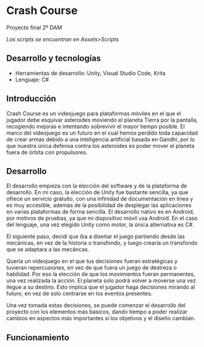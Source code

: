 # Crash Course
 Proyecto final 2º DAM
 
 *Los scripts se encuentran en Assets>Scripts*
 
 ## Desarrollo y tecnologías
 * Herramientas de desarrollo: Unity, Visual Studio Code, Krita
 * Lenguaje: C#

## Introducción
Crash Course es un videojuego para plataformas móviles en el que el jugador debe esquivar asteroides moviendo el planeta Tierra por la pantalla, recogiendo mejoras e intentando sobrevivir el mayor tiempo posible. El marco del videojuego es un futuro en el cual hemos perdido toda capacidad de crear armas debido a una inteligencia artificial basada en Gandhi, por lo que nuestra única defensa contra los asteroides es poder mover el planeta fuera de órbita con propulsores.

## Desarrollo
El desarrollo empieza con la elección del software y de la plataforma de desarrollo. En mi caso, la elección de Unity fue bastante sencilla, ya que ofrece un servicio gratuito, con una infinidad de documentación en línea y es muy accesible, además de la posibilidad de desplegar las aplicaciones en varias plataformas de forma sencilla. El desarrollo nativo es en Android, por motivos de pruebas, ya que mi dispositivo móvil usa Android. En el caso del lenguaje, una vez elegido Unity como motor, la única alternativa es C#.

El siguiente paso, decidí que iba a diseñar el juego partiendo desde las mecánicas, en vez de la historia o transfondo, y luego crearía un transfondo que se adaptara a las mecáncas.

Quería un videojuego en el que tus decisiones fueran estratégicas y tuvieran repercusiones, en vez de que fuera un juego de destreza o habilidad. Por eso la elección de que los movimientos fueran permanentes, una vez realizada la acción. El planeta solo podrá volver a moverse una vez llegue a su destino. Esto implica que el jugador haga decisiones mirando al futuro, en vez de solo centrarse en los eventos presentes.

Una vez tomada estas decisiones, se puede comenzar el desarrollo del proyecto con los elementos más básicos, dando tiempo a poder realizar cambios en aspectos más importantes si los objetivos y el diseño cambian.

## Funcionamiento
